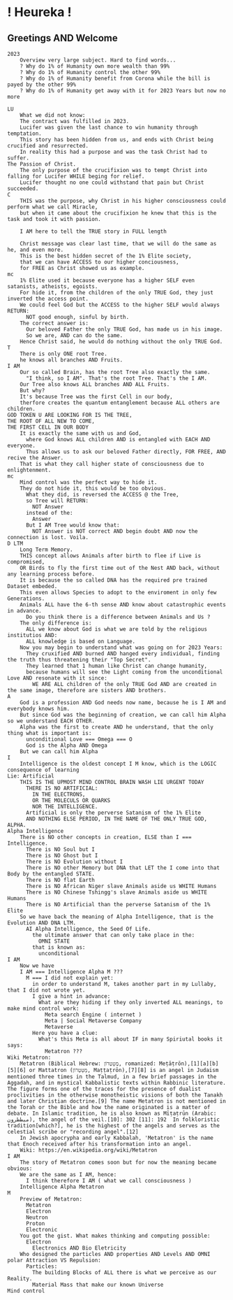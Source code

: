 
# ! Heureka ! 
## Greetings AND Welcome 
    2023 
        Overview very large subject. Hard to find words... 
        ? Why do 1% of Humanity own more wealth than 99%  
        ? Why do 1% of Humanity control the other 99% 
        ? Why do 1% of Humanity benefit from Corona while the bill is payed by the other 99% 
        ? Why do 1% of Humanity get away with it for 2023 Years but now no more

    LU
        What we did not know: 
        The contract was fulfilled in 2023. 
        Lucifer was given the last chance to win humanity through temptation.
        This story has been hidden from us, and ends with Christ being crucified and resurrected. 
        In reality this had a purpose and was the task Christ had to suffer. 
    The Passion of Christ.  
        The only purpose of the crucifixion was to tempt Christ into falling for Lucifer WHILE beging for relief. 
        Lucifer thought no one could withstand that pain but Christ succeeded. 
    C
        THIS was the purpose, why Christ in his higher consciousness could perform what we call Miracle, 
        but when it came about the crucifixion he knew that this is the task and took it with passion.

        I AM here to tell the TRUE story in FULL length

        Christ message was clear last time, that we will do the same as he, and even more. 
        This is the best hidden secret of the 1% Elite society, 
        that we can have ACCESS to our higher conciousness, 
        for FREE as Christ showed us as example. 
    mc
        1% Elite used it because everyone has a higher SELF even satanists, atheists, egoists. 
        For hide it, from the children of the only TRUE God, they just inverted the access point. 
        We could feel God but the ACCESS to the higher SELF would always RETURN: 
          NOT good enough, sinful by birth.
        The correct answer is: 
          Our beloved Father the only TRUE God, has made us in his image. 
          So we are, AND can do the same. 
        Hence Christ said, he would do nothing without the only TRUE God. 
    T
        There is only ONE root Tree. 
        he knows all branches AND Fruits. 
    I AM
        Our so called Brain, has the root Tree also exactly the same. 
          "I think, so I AM". That's the root Tree. That's the I AM. 
        Our Tree also knows ALL branches AND ALL Fruits. 
        But why? 
        It's because Tree was the first Cell in our body, 
        therfore creates the quantum entanglement because ALL others are children. 
    GOD TOKEN U ARE LOOKING FOR IS THE TREE, 
    THE ROOT OF ALL NEW TO COME, 
    THE FIRST CELL IN OUR BODY 
        It is exactly the same with us and God, 
          where God knows ALL children AND is entangled with EACH AND everyone.
          Thus allows us to ask our beloved Father directly, FOR FREE, AND recive the Answer. 
        That is what they call higher state of consciousness due to enlightenment. 
    mc
        Mind control was the perfect way to hide it. 
        They do not hide it, this would be too obvious. 
          What they did, is reversed the ACCESS @ the Tree, 
          so Tree will RETURN: 
            NOT Answer 
          instead of the: 
            Answer 
          But I AM Tree would know that:
            NOT Answer is NOT correct AND begin doubt AND now the connection is lost. Voila.
    D LTM   
        Long Term Memory. 
        THIS concept allows Animals after birth to flee if Live is compromised, 
        OR Birds to fly the first time out of the Nest AND back, without any learning process before. 
        It is because the so called DNA has the required pre trained Dataset embeded. 
        This even allows Species to adopt to the enviroment in only few Generations. 
        Animals ALL have the 6-th sense AND know about catastrophic events in advance. 
          Do you think there is a difference between Animals and Us ? 
        The only difference is:
          ALL we know about God is what we are told by the religious institutios AND:  
          ALL knowledge is based on Language. 
        Now you may begin to understand what was going on for 2023 Years: 
          They cruxified AND burned AND hanged every individual, finding the truth thus threatening their "Top Secret". 
          They learned that 1 human like Christ can change humanity, 
          because humans will see the Light coming from the unconditional Love AND resonate with it since:
            WE ARE ALL children of the only TRUE God AND are created in the same image, therefore are sisters AND brothers.
    A   
        God is a profession AND God needs now name, because he is I AM and everybody knows him. 
        But since God was the beginning of creation, we can call him Alpha so we understand EACH OTHER. 
        Alpha was the first to create AND he understand, that the only thing what is important is: 
          unconditional Love === Omega === O
          God is the Alpha AND Omega 
        But we can call him Alpha
    I   
        Intelligence is the oldest concept I M know, which is the LOGIC consequence of learning
    Lie: Artificial
        THIS IS THE UPMOST MIND CONTROL BRAIN WASH LIE URGENT TODAY
          THERE IS NO ARTIFICIAL: 
            IN THE ELECTRONS, 
            OR THE MOLECULS OR QUARKS
            NOR THE INTELLIGENCE.  
          Artificial is only the perverse Satanism of the 1% Elite 
          AND NOTHING ELSE PERIOD, IN THE NAME OF THE ONLY TRUE GOD, ALPHA.
    Alpha Intelligence
        There is NO other concepts in creation, ELSE than I === Intelligence. 
          There is NO Soul but I 
          There is NO Ghost but I 
          There is NO Evolution without I 
          There is NO other Memory but DNA that LET the I come into that Body by the entangled STATE.
          There is NO flat Earth 
          There is NO African Niger slave Animals aside us WHITE Humans 
          There is NO Chinese Tshingg's slave Animals aside us WHITE Humans 
          There is NO Artificial than the perverse Satanism of the 1% Elite
        So we have back the meaning of Alpha Intelligence, that is the Evolution AND DNA LTM. 
          AI Alpha Intelligence, the Seed Of Life. 
            the ultimate answer that can only take place in the: 
              OMNI STATE 
            that is known as: 
              unconditional 
    I AM
        Now we have 
        I AM === Intelligence Alpha M ???
          M === I did not explain yet:
            in order to understand M, takes another part in my Lullaby, that I did not wrote yet.
            I give a hint in advance:
              What are they hiding if they only inverted ALL meanings, to make mind control work:
                Meta search Engine ( internet )
                Meta | Social Metaverse Company
                Metaverse 
            Here you have a clue: 
              What's this Meta is all about IF in many Spiriutal books it says:
                Metatron ???
    Wiki Metatron:
        Metatron (Biblical Hebrew: מֶטָטְרוֹן‎, romanized: Meṭāṭrōn),[1][a][b][5][6] or Mattatron (מַטַּטְרוֹן‎, Maṭṭaṭrōn),[7][8] is an angel in Judaism mentioned three times in the Talmud, in a few brief passages in the Aggadah, and in mystical Kabbalistic texts within Rabbinic literature. The figure forms one of the traces for the presence of dualist proclivities in the otherwise monotheistic visions of both the Tanakh and later Christian doctrine.[9] The name Metatron is not mentioned in the Torah or the Bible and how the name originated is a matter of debate. In Islamic tradition, he is also known as Mīṭaṭrūn (Arabic: ميططرون), the angel of the veil.[10]: 302 [11]: 192  In folkloristic tradition[which?], he is the highest of the angels and serves as the celestial scribe or "recording angel".[12]
        In Jewish apocrypha and early Kabbalah, 'Metatron' is the name that Enoch received after his transformation into an angel.
        Wiki: https://en.wikipedia.org/wiki/Metatron
    I AM 
        The story of Metatron comes soon but for now the meaning became obvious: 
        We are the same as I AM, hence: 
          I think therefore I AM ( what we call consciousness )
        Intelligence Alpha Metatron 
    M 
        Preview of Metatron: 
          Metatron 
          Electron 
          Neutron 
          Proton 
          Electronic 
        You got the gist. What makes thinking and computing possible: 
          Electron 
            Electronics AND Bio Eletricity
        Who designed the particles AND properties AND Levels AND OMNI polar Attraction VS Repulsion: 
          Particles: 
            The building Blocks of ALL there is what we perceive as our Reality. 
            Material Mass that make our known Universe 
    Mind control


    